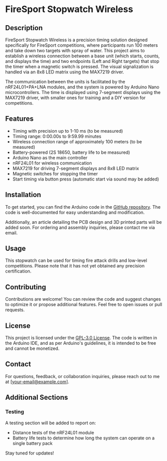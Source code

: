 # FireSport Stopwatch Wireless

## Description
FireSport Stopwatch Wireless is a precision timing solution designed specifically for FireSport competitions, where participants run 100 meters and take down two targets with spray of water. This project aims to establish a wireless connection between a base unit (which starts, counts, and displays the time) and two endpoints (Left and Right targets) that stop the timer when a magnetic switch is pressed. The visual signalization is handled via an 8x8 LED matrix using the MAX7219 driver. 

The communication between the units is facilitated by the nRF24L01+PA+LNA modules, and the system is powered by Arduino Nano microcontrollers. The time is displayed using 7-segment displays using the MAX7219 driver, with smaller ones for training and a DIY version for competitions.

## Features
- Timing with precision up to 1-10 ms (to be measured)
- Timing range: 0:00.00s to 9:59.99 minutes
- Wireless connection range of approximately 100 meters (to be measured)
- Battery-powered (2S 18650, battery life to be measured)
- Arduino Nano as the main controller
- nRF24L01 for wireless communication
- MAX7219 for driving 7-segment displays and 8x8 LED matrix
- Magnetic switches for stopping the timer
- Start timing via button press (automatic start via sound may be added)

## Installation
To get started, you can find the Arduino code in the [GitHub repository](https://github.com/yourusername/FireSport_Stopwatch-Wireless). The code is well-documented for easy understanding and modification.

Additionally, an article detailing the PCB design and 3D printed parts will be added soon. For ordering and assembly inquiries, please contact me via email.

## Usage
This stopwatch can be used for timing fire attack drills and low-level competitions. Please note that it has not yet obtained any precision certification.

## Contributing
Contributions are welcome! You can review the code and suggest changes to optimize it or propose additional features. Feel free to open issues or pull requests.

## License
This project is licensed under the [GPL-3.0 License](https://opensource.org/licenses/GPL-3.0). The code is written in the Arduino IDE, and as per Arduino's guidelines, it is intended to be free and cannot be monetized.

## Contact
For questions, feedback, or collaboration inquiries, please reach out to me at [your-email@example.com].

## Additional Sections
### Testing
A testing section will be added to report on:
- Distance tests of the nRF24L01 module
- Battery life tests to determine how long the system can operate on a single battery pack

Stay tuned for updates!
